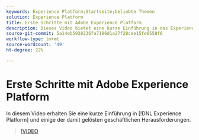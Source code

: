 ```yaml
---
keywords: Experience Platform;Startseite;beliebte Themen
solution: Experience Platform
title: Erste Schritte mit Adobe Experience Platform
description: Dieses Video bietet eine kurze Einführung in das Experience Platform und beschreibt die damit gelösten geschäftlichen Herausforderungen.
source-git-commit: 5a14eb5938236fa7186d1a27f28cee15fe6558f6
workflow-type: tm+mt
source-wordcount: '49'
ht-degree: 22%

---
```



# Erste Schritte mit Adobe Experience Platform

In diesem Video erhalten Sie eine kurze Einführung in [!DNL Experience Platform] und einige der damit gelösten geschäftlichen Herausforderungen.

>[!VIDEO](https://video.tv.adobe.com/v/32797?quality=12&learn=on)